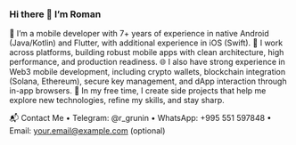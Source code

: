 ### Hi there 👋 I’m Roman

📱 I’m a mobile developer with 7+ years of experience in native Android (Java/Kotlin) and Flutter, with additional experience in iOS (Swift).
🤖 I work across platforms, building robust mobile apps with clean architecture, high performance, and production readiness.
🌐 I also have strong experience in Web3 mobile development, including crypto wallets, blockchain integration (Solana, Ethereum), secure key management, and dApp interaction through in-app browsers.
🚀 In my free time, I create side projects that help me explore new technologies, refine my skills, and stay sharp.

📬 Contact Me
• Telegram: @r_grunin
• WhatsApp: +995 551 597848
• Email: your.email@example.com (optional)
